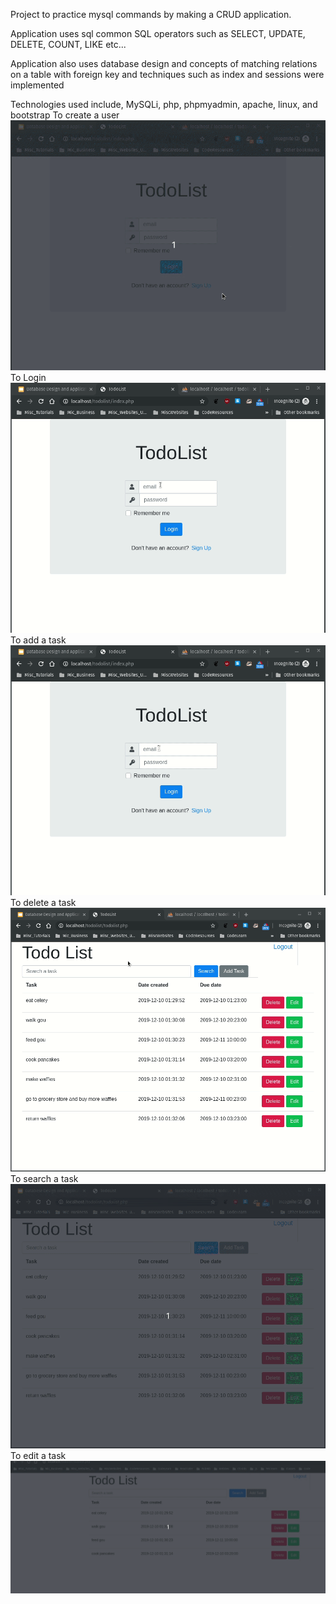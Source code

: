 Project to practice mysql commands by making a CRUD application.

Application uses sql common SQL operators such as SELECT, UPDATE, DELETE, COUNT, LIKE etc...

Application also uses database design and concepts of matching relations on a table with foreign key and techniques such as index and sessions were implemented

Technologies used include, MySQLi, php, phpmyadmin, apache, linux, and bootstrap
To create a user
![demo](https://github.com/celticcelery/LAMPTodolist/blob/master/createuser.gif)
To Login
![demo](https://github.com/celticcelery/LAMPTodolist/blob/master/login.gif)
To add a task
![demo](https://github.com/celticcelery/LAMPTodolist/blob/master/add%20task.gif)
To delete a task
![demo](https://github.com/celticcelery/LAMPTodolist/blob/master/delete.gif)
To search a task
![demo](https://github.com/celticcelery/LAMPTodolist/blob/master/search.gif)
To edit a task
![demo](https://github.com/celticcelery/LAMPTodolist/blob/master/update.gif)
